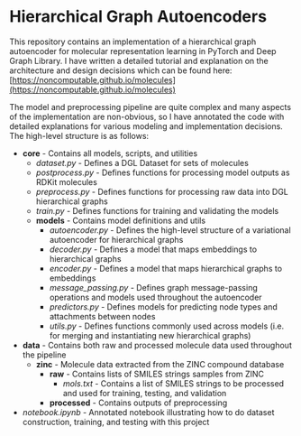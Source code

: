 # Hierarchical Graph Autoencoders

This repository contains an implementation of a hierarchical graph autoencoder for molecular representation learning in PyTorch and Deep Graph Library. I have written a detailed tutorial and explanation on the architecture and design decisions which can be found here: [https://noncomputable.github.io/molecules](https://noncomputable.github.io/molecules)

The model and preprocessing pipeline are quite complex and many aspects of the implementation are non-obvious, so I have annotated the code with detailed explanations for various modeling and implementation decisions. The high-level structure is as follows:
* **core** - Contains all models, scripts, and utilities
	* *dataset.py* - Defines a DGL Dataset for sets of molecules 
	* *postprocess.py* - Defines functions for processing model outputs as RDKit molecules
	* *preprocess.py* - Defines functions for processing raw data into DGL hierarchical graphs
	* *train.py* - Defines functions for training and validating the models
	* **models** - Contains model definitions and utils
		* *autoencoder.py* - Defines the high-level structure of a variational autoencoder for hierarchical graphs
		* *decoder.py* - Defines a model that maps embeddings to hierarchical graphs
		* *encoder.py* - Defines a model that maps hierarchical graphs to embeddings
		* *message_passing.py* - Defines graph message-passing operations and models used throughout the autoencoder
		* *predictors.py* - Defines models for predicting node types and attachments between nodes
		* *utils.py* - Defines functions commonly used across models (i.e. for merging and instantiating new hierarchical graphs)
* **data** - Contains both raw and processed molecule data used throughout the pipeline
	* **zinc** - Molecule data extracted from the ZINC compound database
		* **raw** - Contains lists of SMILES strings samples from ZINC
			* *mols.txt* - Contains a list of SMILES strings to be processed and used for training, testing, and validation
		* **processed** - Contains outputs of preprocessing
* *notebook.ipynb* - Annotated notebook illustrating how to do dataset construction, training, and testing with this project
